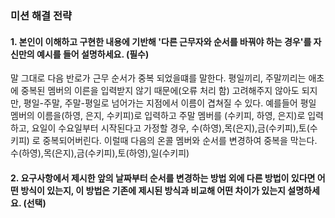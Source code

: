 ### 미션 해결 전략 
#### 1. 본인이 이해하고 구현한 내용에 기반해 '다른 근무자와 순서를 바꿔야 하는 경우'를 자신만의 예시를 들어 설명하세요. (필수)

말 그대로 다음 반로가 근무 순서가 중복 되었을떄를 말한다.
평일끼리, 주말끼리는 애초에 중복된 멤버의 이른을 입력받지 않기 때문에(오류 처리 함) 고려해주지 않아도 되지만, 평일-주말, 주말-평일로 넘어가는 지점에서 이름이 겹쳐질 수 있다.
예를들어 평일 멤버의 이름을(하영, 은지, 수키피)로 입력하고 주말 멤버를 (수키피, 하영, 은지)로 입력하고, 요일이 수요일부터 시작된다고 가정할 경우, 
수(하영),목(은지),금(수키피),토(수키피) 로 중복되어버린다. 이럴때 다음의 온콜 멤버와 순서를 변경하여 중복을 막는다. 수(하영),목(은지),금(수키피),토(하영),일(수키피)

#### 2. 요구사항에서 제시한 앞의 날짜부터 순서를 변경하는 방법 외에 다른 방법이 있다면 어떤 방식이 있는지, 이 방법은 기존에 제시된 방식과 비교해 어떤 차이가 있는지 설명하세요. (선택)


